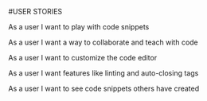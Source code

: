 #USER STORIES

As a user I want to play with code snippets

As a user I want a way to collaborate and teach with code

As a user I want to customize the code editor 

As a user I want features like linting and auto-closing tags 

As a user I want to see code snippets others have created 
